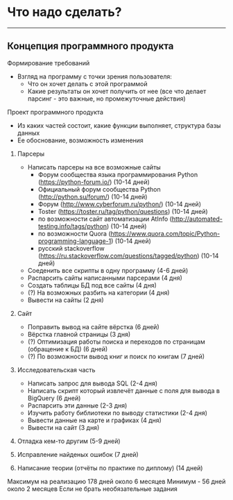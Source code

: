 
# Что надо сделать?
---

## Концепция программного продукта

Формирование требований
* Взгляд на программу с точки зрения пользователя:
   - Что он хочет делать с этой программой
   - Какие результаты он хочет получить от нее (все что делает парсинг - это важные, но промежуточные действия)

Проект программного продукта
- Из каких частей состоит, какие функции выполняет, структура базы данных
- Ее обоснование, возможность изменения

1. Парсеры 
   - Написать парсеры на все возможные сайты
      * Форум сообщества языка программирования Python (https://python-forum.io/) (10-14 дней)
      * Официальный форум сообщества Python (http://python.su/forum/)             (10-14 дней)
      * Форум (http://www.cyberforum.ru/python/)                                  (10-14 дней)
      * Toster (https://toster.ru/tag/python/questions)                           (10-14 дней)
      * по возможности сайт автоматизации AtInfo (http://automated-testing.info/tags/python)  (10-14 дней)
      * по возможности Quora (https://www.quora.com/topic/Python-programming-language-1)      (10-14 дней)
      * русский stackoverflow (https://ru.stackoverflow.com/questions/tagged/python)          (10-14 дней)
   - Соеденить все скрипты в одну программу    (4-6 дней)
   - Распарсить сайты написанными парсерами    (4 дня)
   - Создать таблицы БД под все сайты          (4 дня)
   - (?) На возможных разбить на категории         (4 дня)
   - Вывести на сайты                          (2 дня)

 

2. Сайт
   - Поправить вывод на сайте вёрстка          (6 дней)
   - Вёрстка главной страницы                  (3 дня)
   - (?) Оптимизация работы поиска и переходов по страницам (обращение к БД)   (6 дней)
   - (?) По возможности вывод книг и поиск по книгам                           (7 дней)

3. Исследовательская часть
   - Написать запрос для вывода SQL            (2-4 дня)
   - Написать скрипт который извлечёт данные с поля для вывода в BigQuery  (6 дней)
   - Распарсить эти данные                     (2-3 дня)
   - Изучить работу библиотеки по выводу статистики    (2-4 дня)
   - Вывести данные на карте и графиках        (4 дня)
   - Вывести на сайт                           (3 дня)
4. Отладка кем-то другим (5-9 дней)
5. Исправление найденых ошибок (7 дней)
6. Написание теории (отчёты по практике по диплому) (14 дней)

Максимум на реализацию 178 дней около 6 месяцев
Минимум - 56 дней около 2 месяцев Если не брать необязательные задания
